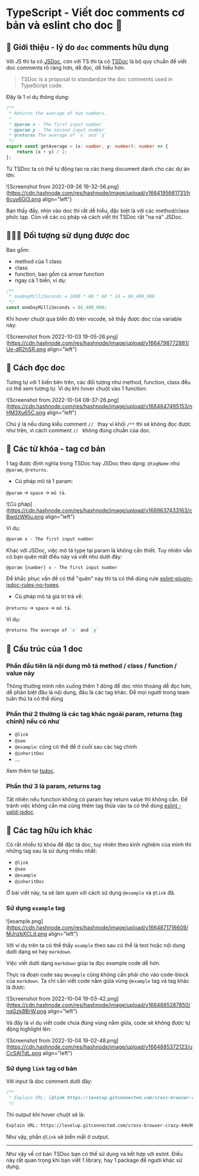 # TypeScript - Viết doc comments cơ bản và eslint cho doc 📖

## 💁 Giới thiệu - lý do `doc` comments hữu dụng

Với JS thì ta có [JSDoc](https://jsdoc.app/), còn với TS thì ta có [TSDoc](https://tsdoc.org/) là bộ quy chuẩn để viết doc comments rõ ràng hơn, dễ đọc, dễ hiểu hơn.

> TSDoc is a proposal to standardize the doc comments used in TypeScript code.

Đây là 1 ví dụ thông dụng:

```ts
/**
 * Returns the average of two numbers.
 *
 * @param x - The first input number
 * @param y - The second input number
 * @returns The average of `x` and `y`
 */
export const getAverage = (x: number, y: number): number => {
    return (x + y) / 2;
};

```

Từ TSDoc ta có thể tự động tạo ra các trang document dành cho các dự án lớn:

![Screenshot from 2022-09-26 19-32-56.png](https://cdn.hashnode.com/res/hashnode/image/upload/v1664195661731/h6cuy6GI3.png align="left")

Bạn thấy đấy, nhìn vào doc thì rất dễ hiểu, đặc biệt là với các method/class phức tạp. Còn về các cú pháp và cách viết thì TSDoc rất "na ná" JSDoc.

## 🧑‍🤝‍🧑 Đối tượng sử dụng được doc

Bao gồm:

- method của 1 class
- class
- function, bao gồm cả arrow function
- ngay cả 1 biến, ví dụ:

```ts
/**
 * oneDayMilliSeconds = 1000 * 60 * 60 * 24 = 86_400_000
 */
const oneDayMilliSeconds = 86_400_000;
```

Khi hover chuột qua biến đó trên vscode, sẽ thấy được doc của variable này:

![Screenshot from 2022-10-03 19-05-26.png](https://cdn.hashnode.com/res/hashnode/image/upload/v1664798772881/Ue-dR2hSR.png align="left")

## 📖 Cách đọc doc

Tương tự với 1 biến bên trên, các đối tượng như method, function, class đều có thể xem tương tự. Ví dụ khi hover chuột vào 1 function:

![Screenshot from 2022-10-04 08-37-26.png](https://cdn.hashnode.com/res/hashnode/image/upload/v1664847495153/nHM3Xu65C.png align="left")

Chú ý là nếu dùng kiểu comment `// ` thay vì khối `/**` thì sẽ không đọc được như trên, vì cách comment `// ` không đúng chuẩn của doc.

## 🔑 Các từ khóa - tag cơ bản

1 tag được định nghĩa trong TSDoc hay JSDoc theo dạng: `@tagName` như `@param`, `@returns`.

- Cú pháp mô tả 1 param:

`@param` -> `space` -> `mô tả`. 

![Cú pháp](https://cdn.hashnode.com/res/hashnode/image/upload/v1669637433163/cBwdzWKIu.png align="left")

Ví dụ:

```md
@param x - The first input number
```

Khác với JSDoc, việc mô tả type tại param là không cần thiết. Tuy nhiên vẫn có bạn quên mất điều này và viết như dưới đây:

```md
@param {number} x - The first input number
```

Để khắc phục vấn đề có thể "quên" này thì ta có thể dùng rule [eslint-plugin-jsdoc-rules-no-types](https://github.com/gajus/eslint-plugin-jsdoc#eslint-plugin-jsdoc-rules-no-types).

- Cú pháp mô tả giá trị trả về:

`@returns` -> `space` -> `mô tả`.

Ví dụ:

```md
@returns The average of `x` and `y`
```

## 🚧 Cấu trúc của 1 doc

### Phần đầu tiên là nội dung mô tả method / class / function / value này

Thông thường mình nên xuống thêm 1 dòng để doc nhìn thoáng dễ đọc hơn, dễ phân biệt đâu là nội dung, đâu là các tag khác. Để mọi người trong team tuân thủ ta có thể dùng [](https://github.com/gajus/eslint-plugin-jsdoc#eslint-plugin-jsdoc-rules-newline-after-description)

### Phần thứ 2 thường là các tag khác ngoài param, returns (tag chính) nếu có như

- `@link`
- `@see`
- `@example`: cũng có thể để ở cuối sau các tag chính
- `@inheritDoc`
- ...

Xem thêm tại [tsdoc](https://tsdoc.org/).

### Phần thứ 3 là param, returns tag

Tất nhiên nếu function không có param hay return value thì không cần.
Để tránh việc không cần mà cũng thêm tag thừa vào ta có thể dùng [eslint - valid-jsdoc](https://eslint.org/docs/latest/rules/valid-jsdoc).

## 🚩 Các tag hữu ích khác

Có rất nhiều từ khóa để đặc tả doc, tuy nhiên theo kinh nghiệm của mình thì những tag sau là sử dụng nhiều nhất:

- `@link`
- `@see`
- `@example`
- `@inheritDoc`

Ở bài viết này, ta sẽ làm quen với cách sử dụng `@example` và `@link` đã.

### Sử dụng `example` tag

![example.png](https://cdn.hashnode.com/res/hashnode/image/upload/v1664871716609/MJnzbXCLd.png align="left")

Với ví dụ trên ta có thể thấy `example` theo sau có thể là text hoặc nội dung dưới dạng `md` hay `markdown`.

Việc viết dưới dạng `markdown` giúp ta đọc example code dễ hơn.

Thực ra đoạn code sau `@example` cũng không cần phải cho vào code-block của `markdown`.
Ta chỉ cần viết code nằm giữa vùng `@example` tag và tag khác là được:

![Screenshot from 2022-10-04 19-03-42.png](https://cdn.hashnode.com/res/hashnode/image/upload/v1664885287850/nqGzkBBrW.png align="left")

Và đây là ví dụ viết code chưa đúng vùng nằm giữa, code sẽ không được tự động highlight lên:

![Screenshot from 2022-10-04 19-02-48.png](https://cdn.hashnode.com/res/hashnode/image/upload/v1664885372123/uCcSAtTdL.png align="left")

### Sử dụng `link` tag cơ bản

Với input là doc comment dưới đây:

```ts
/**
 * Explain URL: {@link https://levelup.gitconnected.com/cross-browser-crazy-44e90d61b204}
 */
```

Thì output khi hover chuột sẽ là:

```txt
Explain URL: https://levelup.gitconnected.com/cross-browser-crazy-44e90d61b204
```

Như vậy, phần `@link` sẽ biến mất ở output.

---

Như vậy về cơ bản TSDoc bạn có thể sử dụng và kết hợp với eslint.
Điều này rất quan trọng khi bạn viết 1 library, hay 1 package để người khác sử dụng.
